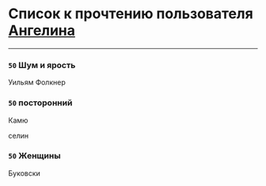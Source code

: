 # Список к прочтению пользователя [Ангелина](http://vk.com/id83788782)
---

### `50` Шум и ярость
Уильям Фолкнер

### `50` посторонний
Камю

селин

### `50` Женщины
Буковски

